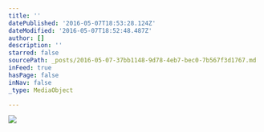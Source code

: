 ```yaml
---
title: ''
datePublished: '2016-05-07T18:53:28.124Z'
dateModified: '2016-05-07T18:52:48.487Z'
author: []
description: ''
starred: false
sourcePath: _posts/2016-05-07-37bb1148-9d78-4eb7-bec0-7b567f3d1767.md
inFeed: true
hasPage: false
inNav: false
_type: MediaObject

---
```

![](https://the-grid-user-content.s3-us-west-2.amazonaws.com/1b2b27aa-906a-4976-b4cf-df2d97ffd7cc.jpg)